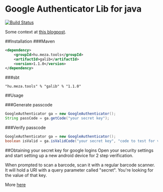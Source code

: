 Google Authenticator Lib for java
=================================
[![Build Status](https://travis-ci.org/meza/galib.png?branch=verify)](https://travis-ci.org/meza/galib)

Some context at [this blogpost](http://www.meza.hu/2014/02/havig-difficulties-testing-sites-with-2.html).

##Installation
###Maven
```xml
<dependency>
	<groupId>hu.meza.tools</groupId>
	<artifactId>galib</artifactId>
	<version>1.1.0</version>
</dependency>
```

###sbt
```
"hu.meza.tools" % "galib" % "1.1.0"
```

##Usage

###Generate passcode
```java
GoogleAuthenticator ga = new GoogleAuthenticator();
String passCode = ga.getCode("your secret key");
```

###Verify passcode
```java
GoogleAuthenticator ga = new GoogleAuthenticator();
boolean isValid = ga.isValidCode("your secret key", "code to test for validity");
```

##Obtaining your secret key for google logins
Open your security settings and start setting up a new android device for 2 step verification.

When prompted to scan a barcode, scan it with a regular barcode scanner. It will hold a URI with a query
parameter called "secret". You're looking for the value of that key.

More [here](http://www.meza.hu/2014/02/havig-difficulties-testing-sites-with-2.html)
